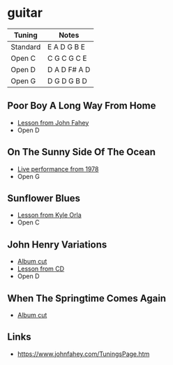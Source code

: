 # guitar

| Tuning  | Notes |
| -------- | ------------ |
| Standard | E A D G B E  |
| Open C   | C G C G C E  |
| Open D   | D A D F# A D |
| Open G   | D G D G B D |

## Poor Boy A Long Way From Home

- [Lesson from John Fahey](https://www.youtube.com/watch?v=SAoSMhQTr4E&list=PLiI1ER6BB1x747iB2n8qijjdO9ggBwhdK)
- Open D

## On The Sunny Side Of The Ocean

- [Live performance from 1978](https://www.youtube.com/watch?v=qYDrkG2EGwg)
- Open G

## Sunflower Blues

- [Lesson from Kyle Orla](https://www.youtube.com/watch?v=_dRoe07zxoE)
- Open C

## John Henry Variations

- [Album cut](https://www.youtube.com/watch?v=CUDYeRglNSk)
- [Lesson from CD](https://www.youtube.com/watch?v=vHP_YEEQz6o)
- Open D

## When The Springtime Comes Again

- [Album cut](https://www.youtube.com/watch?v=fAU-aGb6y00)


## Links

- https://www.johnfahey.com/TuningsPage.htm

